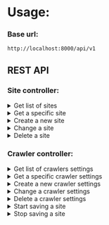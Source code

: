 Usage:
====

### Base url:
```
http://localhost:8000/api/v1
```

## REST API
### Site controller:
<details>
 <summary>Get list of sites</summary>

#### **Request**:
```
GET /site

{ base url }/site
 ```

#### **Response**:
```
[
    {
        "id": 1,
        "status": "INDEXED",
        "path": "https://mysite.com/",
        "name": "MySite"
    }
]
 ```

</details>

<details>
 <summary>Get a specific site</summary>

#### **Request**:
```
GET /site/{id}

{ base url }/site/{id}
 ```

#### **Response**:
```
{
    "id": 1,
    "status": "INDEXED",
    "statusTime": "2022-01-28 18:19:01",
    "path": "https://mysite.com/",
    "name": "MySite",
    "crawlerId": 1
}
 ```

</details>

<details>
 <summary>Create a new site</summary>

#### **Request**:
```
POST /site

{ base url }/site

{
    "path":"https://mysite.com/",
    "name":"MySite"
}
 ```

#### **Response**:
```
{
    "id": 1,
    "status": "INORDER",
    "statusTime": "2022-01-30 14:08:52",
    "path": "https://mysite.com/",
    "name": "MySite",
    "crawlerId": 1
}
 ```

</details>

<details>
 <summary>Change a site</summary>

#### **Request**:
```
PUT /site/{id}

{ base url }/site/{id}

{
    "name": "NotMySite",
    "crawlerId": 2
}
 ```

#### **Response**:
```
{
    "id": 1,
    "status": "INORDER",
    "statusTime": "2022-01-30 14:08:52",
    "path": "https://mysite.com/",
    "name": "NotMySite",
    "crawlerId": 2
}
 ```

</details>

<details>
 <summary>Delete a site</summary>

#### **Request**:
```
DELETE /site/{id}

{ base url }/site/{id}
 ```

#### **Response**:
```
{id}
 ```

</details>

### Crawler controller:

<details>
 <summary>Get list of crawlers settings</summary>

#### **Request**:
```
GET /crawler

{ base url }/crawler
 ```

#### **Response**:
```
[
    {
        "id": 1,
        "preset": true,
        "presetName": "default"
    }
]
 ```

</details>

<details>
 <summary>Get a specific crawler settings</summary>

#### **Request**:
```
GET /crawler/{id}

{ base url }/crawler/{id}
 ```

#### **Response**:
```
{
    "id": 1,
    "preset": true,
    "presetName": "default",
    "description": "default",
    "parallelism": 4,
    "timeout": 2000,
    "delay": 0,
    "reconnect": 1,
    "userAgent": "Mozilla/5.0 (Windows NT 10.0; Win64; x64) AppleWebKit/537.36 (KHTML, like Gecko) Chrome/96.0.4664.45 Safari/537.36",
    "referrer": "https://www.google.com"
}
 ```

</details>

<details>
 <summary>Create a new crawler settings</summary>

#### **Request**:
```
POST /crawler

{ base url }/crawler

{
    "preset": true,
    "presetName": "default",
    "description": "default",
    "parallelism": 4,
    "timeout": 2000,
    "delay": 0,
    "reconnect": 1,
    "userAgent": "Mozilla/5.0 (Windows NT 10.0; Win64; x64) AppleWebKit/537.36 (KHTML, like Gecko) Chrome/96.0.4664.45 Safari/537.36",
    "referrer": "https://www.google.com"
}
 ```

#### **Response**:
```
{
    "id": 1,
    "preset": true,
    "presetName": "default",
    "description": "default",
    "parallelism": 4,
    "timeout": 2000,
    "delay": 0,
    "reconnect": 1,
    "userAgent": "Mozilla/5.0 (Windows NT 10.0; Win64; x64) AppleWebKit/537.36 (KHTML, like Gecko) Chrome/96.0.4664.45 Safari/537.36",
    "referrer": "https://www.google.com"
}
 ```

</details>

<details>
 <summary>Change a crawler settings</summary>

#### **Request**:
```
PUT /crawler/{id}

{ base url }/crawler/{id}

{
    "preset": true,
    "presetName": "newName",
    "description": "new description",
    "parallelism": 4,
    "timeout": 5000,
    "delay": 0,
    "reconnect": 1,
    "userAgent": "Mozilla/5.0 (Windows NT 10.0; Win64; x64) AppleWebKit/537.36 (KHTML, like Gecko) Chrome/96.0.4664.45 Safari/537.36",
    "referrer": "https://www.google.com"
}
 ```

#### **Response**:
```
{
    "id": 1,
    "preset": true,
    "presetName": "newName",
    "description": "new description",
    "parallelism": 4,
    "timeout": 5000,
    "delay": 0,
    "reconnect": 1,
    "userAgent": "Mozilla/5.0 (Windows NT 10.0; Win64; x64) AppleWebKit/537.36 (KHTML, like Gecko) Chrome/96.0.4664.45 Safari/537.36",
    "referrer": "https://www.google.com"
}
 ```

</details>

<details>
 <summary>Delete a crawler settings</summary>

#### **Request**:
```
DELETE /crawler/{id}

{ base url }/crawler/{id}
 ```

#### **Response**:
```
{id}
 ```

</details>

<details>
 <summary>Start saving a site</summary>

#### **Request**:
```
GET /crawler/start/{id}

{ base url }/crawler/start/{id}
 ```

#### **Response**:
```
{id}
 ```

</details>

<details>
 <summary>Stop saving a site</summary>

#### **Request**:
```
GET /crawler/stop/{id}

{ base url }/crawler/stop/{id}
 ```

#### **Response**:
```
{id}
 ```

</details>